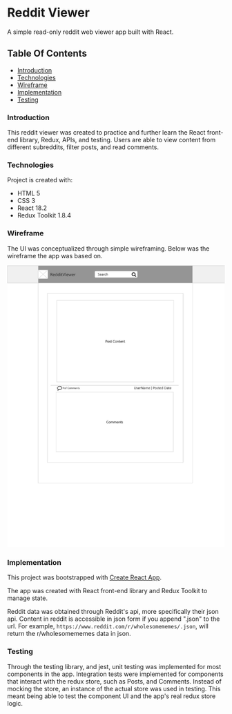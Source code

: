 # Reddit Viewer

A simple read-only reddit web viewer app built with React.

## Table Of Contents
* [Introduction](#Introduction)
* [Technologies](#Technologies)
* [Wireframe](#Wireframe)
* [Implementation](#Implementation)
* [Testing](#Testing)

### Introduction

This reddit viewer was created to practice and further learn the React front-end library, Redux, APIs, and testing. Users are able to view content from different subreddits, filter posts, and read comments.

### Technologies
Project is created with:
* HTML 5
* CSS 3
* React 18.2
* Redux Toolkit 1.8.4

### Wireframe

The UI was conceptualized through simple wireframing. Below was the wireframe the app was based on. 

![RedditViewerWireframe](./src/data/wireframe/Reddit_Viewer_Wireframe.jpg)

### Implementation

This project was bootstrapped with [Create React App](https://github.com/facebook/create-react-app).

The app was created with React front-end library and Redux Toolkit to manage state. 

Reddit data was obtained through Reddit's api, more specifically their json api. Content in reddit is accessible in json form if you append ".json" to the url. For example, ```https://www.reddit.com/r/wholesomememes/.json```, will return the r/wholesomememes data in json.

### Testing

Through the testing library, and jest, unit testing was implemented for most components in the app. Integration tests were implemented for components that interact with the redux store, such as Posts, and Comments. Instead of mocking the store, an instance of the actual store was used in testing. This meant being able to test the component UI and the app's real redux store logic.